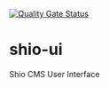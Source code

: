 [![Quality Gate Status](https://sonarcloud.io/api/project_badges/measure?project=ShioCMS_shio-ui&metric=alert_status)](https://sonarcloud.io/dashboard?id=ShioCMS_shio-ui)

# shio-ui
Shio CMS User Interface
